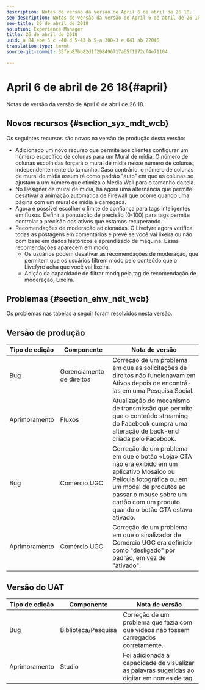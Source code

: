 ```yaml
---
description: Notas de versão da versão de April 6 de abril de 26 18.
seo-description: Notas de versão da versão de April 6 de abril de 26 18.
seo-title: 26 de abril de 2018
solution: Experience Manager
title: 26 de abril de 2018
uuid: a 84 ebe 5 c -40 d 5-43 b 5-a 300-3 e 041 ab 22046
translation-type: tm+mt
source-git-commit: 35feb87bb82d1f298496717a65f1972cf4e71104

---
```



# April 6 de abril de 26 18{#april}

Notas de versão da versão de April 6 de abril de 26 18.

## Novos recursos {#section_syx_mdt_wcb}

Os seguintes recursos são novos na versão de produção desta versão:

* Adicionado um novo recurso que permite aos clientes configurar um número específico de colunas para um Mural de mídia. O número de colunas escolhidas forçará o mural de mídia nesse número de colunas, independentemente do tamanho. Caso contrário, o número de colunas de mural de mídia assumirá como padrão &quot;auto&quot; em que as colunas se ajustam a um número que otimiza o Media Wall para o tamanho da tela.
* No Designer de mural de mídia, há agora uma alternância que permite desativar a animação automática de Firewall que ocorre quando uma página com um mural de mídia é carregada.
* Agora é possível escolher o limite de confiança para tags inteligentes em fluxos. Definir a pontuação de precisão (0-100) para tags permite controlar a precisão dos ativos que estamos recuperando.
* Recomendações de moderação adicionadas. O Livefyre agora verifica todas as postagens em comentários e prevê se você vai lixeira ou não com base em dados históricos e aprendizado de máquina. Essas recomendações aparecem em modq.
   * Os usuários podem desativar as recomendações de moderação, que permitem que os usuários filtrem modq pelo conteúdo que o Livefyre acha que você vai lixeira.
   * Adição da capacidade de filtrar modq pela tag de recomendação de moderação, Lixeira.

## Problemas {#section_ehw_ndt_wcb}

Os problemas nas tabelas a seguir foram resolvidos nesta versão.

## Versão de produção

| **Tipo de edição** | **Componente** | **Nota de versão** |
|---|---|---|
| Bug | Gerenciamento de direitos | Correção de um problema em que as solicitações de direitos não funcionavam em Ativos depois de encontrá-las em uma Pesquisa Social. |
| Aprimoramento | Fluxos | Atualização do mecanismo de transmissão que permite que o conteúdo streaming do Facebook cumpra uma alteração de back-end criada pelo Facebook. |
| Bug | Comércio UGC | Correção de um problema em que o botão «Loja» CTA não era exibido em um aplicativo Mosaico ou Película fotográfica ou em um modal de produtos ao passar o mouse sobre um cartão com um produto quando o botão CTA estava ativado. |
| Aprimoramento | Comércio UGC | Correção de um problema em que o sinalizador de Comércio UGC era definido como &quot;desligado&quot; por padrão, em vez de &quot;ativado&quot;. |

## Versão do UAT

| **Tipo de edição** | **Componente** | **Nota de versão** |
|---|---|---|
| Bug | Biblioteca/Pesquisa | Correção de um problema que fazia com que vídeos não fossem carregados corretamente. |
| Aprimoramento | Studio | Foi adicionada a capacidade de visualizar as palavras sugeridas ao digitar em nomes de tag. |

